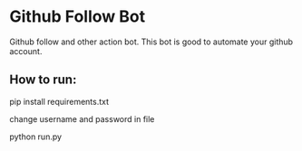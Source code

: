 # Github Follow Bot
Github follow and other action bot. This bot is good to automate your github account.

## How to run:
pip install requirements.txt

change username and password in file

python run.py
